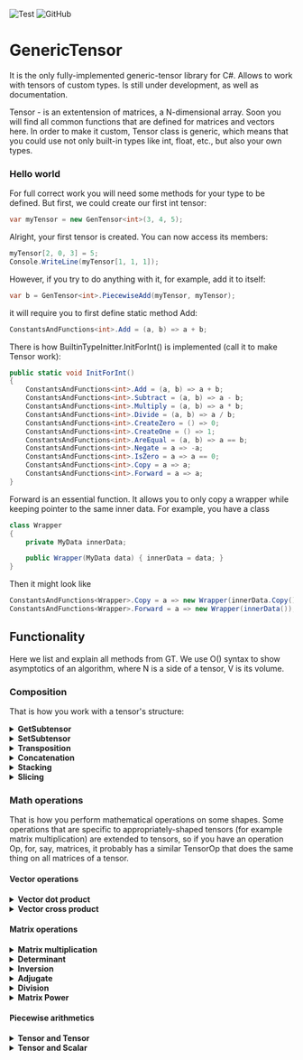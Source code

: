 ![Test](https://github.com/WhiteBlackGoose/GenericTensor/workflows/Test/badge.svg)
![GitHub](https://img.shields.io/github/license/WhiteBlackGoose/GenericTensor?color=blue)

# GenericTensor

It is the only fully-implemented generic-tensor library for C#. Allows to work with tensors of custom types.
Is still under development, as well as documentation.

Tensor - is an extentension of matrices, a N-dimensional array. Soon you will find all common functions that are
defined for matrices and vectors here. In order to make it custom, Tensor class is generic, which means that
you could use not only built-in types like int, float, etc., but also your own types.

### Hello world

For full correct work you will need some methods for your type to be defined. But first, we could
create our first int tensor:

```cs
var myTensor = new GenTensor<int>(3, 4, 5);
```

Alright, your first tensor is created. You can now access its members:
```cs
myTensor[2, 0, 3] = 5;
Console.WriteLine(myTensor[1, 1, 1]);
```

However, if you try to do anything with it,
for example, add it to itself:

```cs
var b = GenTensor<int>.PiecewiseAdd(myTensor, myTensor);
```

it will require you to first define static method Add:

```cs
ConstantsAndFunctions<int>.Add = (a, b) => a + b;
```

There is how BuiltinTypeInitter.InitForInt() is implemented (call it to make Tensor<int> work):

```cs
public static void InitForInt()
{
    ConstantsAndFunctions<int>.Add = (a, b) => a + b;
    ConstantsAndFunctions<int>.Subtract = (a, b) => a - b;
    ConstantsAndFunctions<int>.Multiply = (a, b) => a * b;
    ConstantsAndFunctions<int>.Divide = (a, b) => a / b;
    ConstantsAndFunctions<int>.CreateZero = () => 0;
    ConstantsAndFunctions<int>.CreateOne = () => 1;
    ConstantsAndFunctions<int>.AreEqual = (a, b) => a == b;
    ConstantsAndFunctions<int>.Negate = a => -a;
    ConstantsAndFunctions<int>.IsZero = a => a == 0;
    ConstantsAndFunctions<int>.Copy = a => a;
    ConstantsAndFunctions<int>.Forward = a => a;
}
```

Forward is an essential function. It allows you to only copy a wrapper while
keeping pointer to the same inner data. For example, you have a class
```cs
class Wrapper
{
    private MyData innerData;

    public Wrapper(MyData data) { innerData = data; }
}
```

Then it might look like

```cs
ConstantsAndFunctions<Wrapper>.Copy = a => new Wrapper(innerData.Copy());
ConstantsAndFunctions<Wrapper>.Forward = a => new Wrapper(innerData());
```


## Functionality

Here we list and explain all methods from GT. We use O() syntax to show
asymptotics of an algorithm, where N is a side of a tensor, V is its volume.

### Composition

That is how you work with a tensor's structure:

<details><summary><strong>GetSubtensor</strong></summary><p>

```cs
public GenTensor<T> GetSubtensor(params int[] indecies)
```

Allows to get a subtensor with SHARED data (so that any changes to
intial tensor or the subtensor will be reflected in both).

For example, Subtensor of a matrix is a vector (row).

Works for O(1)
</p></details>

<details><summary><strong>SetSubtensor</strong></summary><p>

```cs
public void SetSubtensor(GenTensor<T> sub, params int[] indecies);
```

Allows to set a subtensor by forwarding all elements from sub to this. Override
ConstantsAndFunctions<T>.Forward to enable it.

Works for O(V)
</p></details>

<details><summary><strong>Transposition</strong></summary><p>

```cs
public void Transpose(int axis1, int axis2);
public void TransposeMatrix();
```

Swaps axis1 and axis2 in this.
TransposeMatrix swaps the last two axes.

Works for O(1)
</p></details>

<details><summary><strong>Concatenation</strong></summary><p>

```cs
public static GenTensor<T> Concat(GenTensor<T> a, GenTensor<T> b);
```

Conatenates two tensors by their first axis. For example, concatenation of
two tensors of shape [4 x 5 x 6] and [7 x 5 x 6] is a tensor of shape
[11 x 5 x 6]. 

Works for O(N)
</p></details>

<details><summary><strong>Stacking</strong></summary><p>

```cs
public static GenTensor<T> Stack(params GenTensor<T>[] elements);
```

Unites all same-shape elements into one tensor with 1 dimension more.
For example, if t1, t2, and t3 are of shape [2 x 5], Stack(t1, t2, t3) will
return a tensor of shape [3 x 2 x 5]

Works for O(V)
</p></details>

<details><summary><strong>Slicing</strong></summary><p>

```cs
public GenTensor<T> Slice(int leftIncluding, int rightExcluding);
```

Slices this into another tensor with data-sharing. Syntax and use is similar to
python's numpy:

```py
v = myTensor[2:3]
```

is the same as

```cs
var v = myTensor.Slice(2, 3);
```

Works for O(N)
</p></details>

### Math operations

That is how you perform mathematical operations on some shapes.
Some operations that are specific to appropriately-shaped tensors
(for example matrix multiplication) are extended to tensors, so if you have
an operation Op, for, say, matrices, it probably has a similar TensorOp that
does the same thing on all matrices of a tensor.

#### Vector operations

<details><summary><strong>Vector dot product</strong></summary><p>

```cs
public static T VectorDotProduct(GenTensor<T> a, GenTensor<T> b);
public static GenTensor<T> TensorVectorDotProduct(GenTensor<T> a, GenTensor<T> b);
```

Counts dot product of two same-shaped vectors. For example, you have v1 = {2, 3, 4},
v2 = {5, 6, 7}, then VectorDotProduct(v1, v2) = 2 * 5 + 3 * 6 + 4 * 7 = 56.

Works for O(V)
</p></details>

<details><summary><strong>Vector cross product</strong></summary><p>

```cs
public static GenTensor<T> VectorCrossProduct(GenTensor<T> a, GenTensor<T> b);
public static GenTensor<T> TensorVectorCrossProduct(GenTensor<T> a, GenTensor<T> b);
```

Counts cross product of two same-shaped vectors. The resulting vector is such one
that is perdendicular to all of the arguments.

Works for O(V)
</p></details>

#### Matrix operations

<details><summary><strong>Matrix multiplication</strong></summary><p>

```cs
public static GenTensor<T> MatrixMultiply(GenTensor<T> a, GenTensor<T> b);
public static GenTensor<T> TensorMatrixMultiply(GenTensor<T> a, GenTensor<T> b);
```

Performs matrix multiplication operation of two matrices. One's height should be the same
as Another's width.

Works for O(N^3)
</p></details>

<details><summary><strong>Determinant</strong></summary><p>

```cs
public T DeterminantLaplace();
public T DeterminantGaussianSafeDivision();
public T DeterminantGaussianSimple();
```

Finds determinant of a square matrix. DeterminantLaplace is the simplest and true
way to find determinant, but it is as slow as O(N!). Guassian elimination works
for O(N^3) but might cause precision loss when dividing. If your type does not
lose precision when being divided, use DeterminantGaussianSimple. Otherwise, for example,
for int, use DeterminantGaussianSafeDivision. 

Works for O(N!), O(N^3)
</p></details>

<details><summary><strong>Inversion</strong></summary><p>

```cs
public void InvertMatrix();
public void TensorMatrixInvert();
```

Inverts A to B such that A * B = I where I is identity matrix.

Works for O(N^4)
</p></details>

<details><summary><strong>Adjugate</strong></summary><p>

```cs
public GenTensor<T> Adjoint();
```

Returns an adjugate matrix.

Works for O(N^4)
</p></details>

<details><summary><strong>Division</strong></summary><p>

```cs
public static GenTensor<T> MatrixDivide(GenTensor<T> a, GenTensor<T> b);
public static GenTensor<T> TensorMatrixDivide(GenTensor<T> a, GenTensor<T> b)
```

Of A, B returns such C that A == C * B.

Works for O(N^4)
</p></details>

<details><summary><strong>Matrix Power</strong></summary><p>

```cs
public static GenTensor<T> MatrixPower(GenTensor<T> m, int power);
public static GenTensor<T> TensorMatrixPower(GenTensor<T> m, int power);
```

Finds the power of a matrix.

Works for O(log(N) * N^3)
</p></details>

#### Piecewise arithmetics

<details><summary><strong>Tensor and Tensor</strong></summary><p>

```cs
public static GenTensor<T> PiecewiseAdd(GenTensor<T> a, GenTensor<T> b);
public static GenTensor<T> PiecewiseSubtract(GenTensor<T> a, GenTensor<T> b);
public static GenTensor<T> PiecewiseMultiply(GenTensor<T> a, GenTensor<T> b);
public static GenTensor<T> PiecewiseDivide(GenTensor<T> a, GenTensor<T> b);
```

Returns a tensor of an operation being applied to every matching pair so that Add is

```
result[i, j, k...] = a[i, j, k...] + b[i, j, k...]
```

Works for O(V)
</p></details>

<details><summary><strong>Tensor and Scalar</strong></summary><p>

```cs
public static GenTensor<T> PiecewiseAdd(GenTensor<T> a, T b);
public static GenTensor<T> PiecewiseSubtract(GenTensor<T> a, T b);
public static GenTensor<T> PiecewiseSubtract(T a, GenTensor<T> b);
public static GenTensor<T> PiecewiseMultiply(GenTensor<T> a, T b);
public static GenTensor<T> PiecewiseDivide(GenTensor<T> a, T b);
public static GenTensor<T> PiecewiseDivide(T a, GenTensor<T> b);
```

Performs an operation on each of tensor's element and forwards them to the result

Works for O(V)
</p></details>
